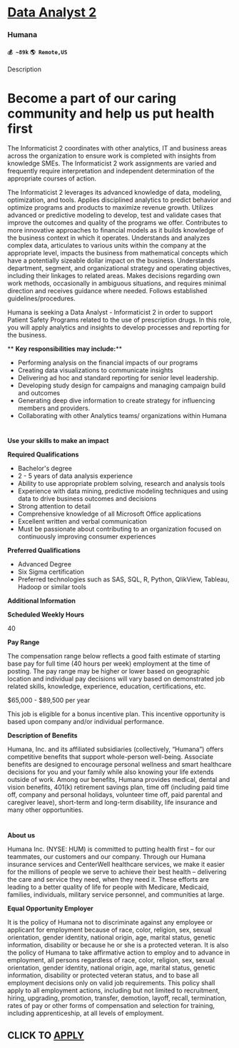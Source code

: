 # [Data Analyst 2](https://www.remotewlb.com/apply/data-analyst-2-63151)  
### Humana  
#### `💰 ~89k` `🌎 Remote,US`  

Description

# **Become a part of our caring community and help us put health first**  

The Informaticist 2 coordinates with other analytics, IT and business areas across the organization to ensure work is completed with insights from knowledge SMEs. The Informaticist 2 work assignments are varied and frequently require interpretation and independent determination of the appropriate courses of action.

The Informaticist 2 leverages its advanced knowledge of data, modeling, optimization, and tools. Applies disciplined analytics to predict behavior and optimize programs and products to maximize revenue growth. Utilizes advanced or predictive modeling to develop, test and validate cases that improve the outcomes and quality of the programs we offer. Contributes to more innovative approaches to financial models as it builds knowledge of the business context in which it operates. Understands and analyzes complex data, articulates to various units within the company at the appropriate level, impacts the business from mathematical concepts which have a potentially sizeable dollar impact on the business. Understands department, segment, and organizational strategy and operating objectives, including their linkages to related areas. Makes decisions regarding own work methods, occasionally in ambiguous situations, and requires minimal direction and receives guidance where needed. Follows
established guidelines/procedures.

Humana is seeking a Data Analyst - Informaticist 2 in order to support Patient Safety Programs related to the use of prescription drugs. In this role, you will apply analytics and insights to develop processes and reporting for the business.

 ** **Key responsibilities may include:****

  * Performing analysis on the financial impacts of our programs
  * Creating data visualizations to communicate insights
  * Delivering ad hoc and standard reporting for senior level leadership.
  * Developing study design for campaigns and managing campaign build and outcomes
  * Generating deep dive information to create strategy for influencing members and providers. 
  * Collaborating with other Analytics teams/ organizations within Humana

#  
 **Use your skills to make an impact**  

**Required Qualifications**

  * Bachelor's degree
  * 2 - 5 years of data analysis experience
  * Ability to use appropriate problem solving, research and analysis tools
  * Experience with data mining, predictive modeling techniques and using data to drive business outcomes and decisions
  * Strong attention to detail
  * Comprehensive knowledge of all Microsoft Office applications
  * Excellent written and verbal communication
  * Must be passionate about contributing to an organization focused on continuously improving consumer experiences

  

 **Preferred Qualifications**

  * Advanced Degree
  * Six Sigma certification
  * Preferred technologies such as SAS, SQL, R, Python, QlikView, Tableau, Hadoop or similar tools

  

 **Additional Information**

  

 **Scheduled Weekly Hours**

40

 **Pay Range**

The compensation range below reflects a good faith estimate of starting base pay for full time (40 hours per week) employment at the time of posting. The pay range may be higher or lower based on geographic location and individual pay decisions will vary based on demonstrated job related skills, knowledge, experience, education, certifications, etc.

  

$65,000 - $89,500 per year

  

This job is eligible for a bonus incentive plan. This incentive opportunity is based upon company and/or individual performance.

 **Description of Benefits**

Humana, Inc. and its affiliated subsidiaries (collectively, “Humana”) offers competitive benefits that support whole-person well-being. Associate benefits are designed to encourage personal wellness and smart healthcare decisions for you and your family while also knowing your life extends outside of work. Among our benefits, Humana provides medical, dental and vision benefits, 401(k) retirement savings plan, time off (including paid time off, company and personal holidays, volunteer time off, paid parental and caregiver leave), short-term and long-term disability, life insurance and many other opportunities.

#  
 **About us**  

Humana Inc. (NYSE: HUM) is committed to putting health first – for our teammates, our customers and our company. Through our Humana insurance services and CenterWell healthcare services, we make it easier for the millions of people we serve to achieve their best health – delivering the care and service they need, when they need it. These efforts are leading to a better quality of life for people with Medicare, Medicaid, families, individuals, military service personnel, and communities at large.

  
 **Equal Opportunity Employer**

It is the policy of Humana not to discriminate against any employee or applicant for employment because of race, color, religion, sex, sexual orientation, gender identity, national origin, age, marital status, genetic information, disability or because he or she is a protected veteran. It is also the policy of Humana to take affirmative action to employ and to advance in employment, all persons regardless of race, color, religion, sex, sexual orientation, gender identity, national origin, age, marital status, genetic information, disability or protected veteran status, and to base all employment decisions only on valid job requirements. This policy shall apply to all employment actions, including but not limited to recruitment, hiring, upgrading, promotion, transfer, demotion, layoff, recall, termination, rates of pay or other forms of compensation and selection for training, including apprenticeship, at all levels of employment.

  
## CLICK TO [APPLY](https://www.remotewlb.com/apply/data-analyst-2-63151)

